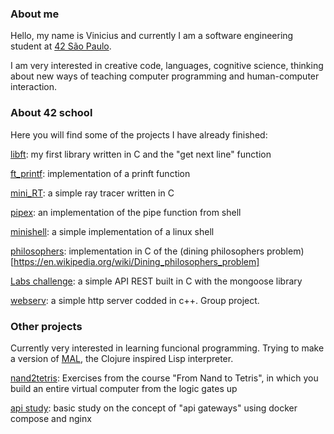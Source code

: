 ### About me

Hello, my name is Vinicius and currently I am a software engineering student at [42 São Paulo](https://www.42sp.org.br/).

I am very interested in creative code, languages, cognitive science, thinking about new ways of teaching computer programming and human-computer interaction.

### About 42 school

Here you will find some of the projects I have already finished:

[libft](https://github.com/viniseneda/libft): my first library written in C and the "get next line" function

[ft_printf](https://github.com/viniseneda/ft_printf): implementation of a prinft function

[mini_RT](https://github.com/viniseneda/miniRT): a simple ray tracer written in C

[pipex](https://github.com/viniseneda/pipex): an implementation of the pipe function from shell

[minishell](https://github.com/viniseneda/minishell): a simple implementation of a linux shell

[philosophers](https://github.com/viniseneda/new_philo): implementation in C of the (dining philosophers problem)[https://en.wikipedia.org/wiki/Dining_philosophers_problem]

[Labs challenge](https://github.com/viniseneda/labs_challenge_2022): a simple API REST built in C with the mongoose library

[webserv](https://github.com/PedroYRSousa/webserv): a simple http server codded in c++. Group project.

### Other projects

Currently very interested in learning funcional programming. Trying to make a version of [MAL](https://github.com/kanaka/mal), the Clojure inspired Lisp interpreter.

[nand2tetris](https://github.com/viniseneda/from_nand_to_tetris): Exercises from the course "From Nand to Tetris", in which you build an entire virtual computer from the logic gates up

[api study](https://github.com/viniseneda/api_study): basic study on the concept of "api gateways" using docker compose and nginx
<!--
**viniseneda/viniseneda** is a ✨ _special_ ✨ repository because its `README.md` (this file) appears on your GitHub profile.

Here are some ideas to get you started:

- 🔭 I’m currently working on ...
- 🌱 I’m currently learning ...
- 👯 I’m looking to collaborate on ...
- 🤔 I’m looking for help with ...
- 💬 Ask me about ...
- 📫 How to reach me: ...
- 😄 Pronouns: ...
- ⚡ Fun fact: ...
-->
